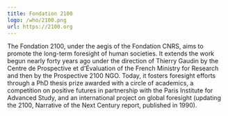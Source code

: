 ```yaml
---
title: Fondation 2100
logo: /who/2100.png
url: https://2100.org
---
```

The Fondation 2100, under the aegis of the Fondation CNRS, aims to promote
the long-term foresight of human societies. It extends the work begun nearly forty
years ago under the direction of Thierry Gaudin by the Centre de Prospective et
d'Évaluation of the French Ministry for Research and then by the Prospective 2100
NGO. Today, it fosters foresight efforts through a PhD thesis prize awarded with
a circle of academics, a competition on positive futures in partnership with the
Paris Institute for Advanced Study, and an international project on global foresight
(updating the 2100, Narrative of the Next Century report, published in 1990).
